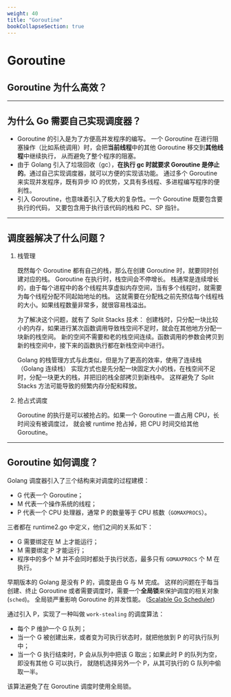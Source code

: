 ```yaml
---
weight: 40
title: "Goroutine"
bookCollapseSection: true
---
```


# Goroutine

## Goroutine 为什么高效？

---

## 为什么 Go 需要自己实现调度器？

- Goroutine 的引入是为了方便高并发程序的编写。 一个 Goroutine 在进行阻塞操作（比如系统调用）时，会把**当前线程**中的其他 Goroutine 移交到**其他线程**中继续执行， 从而避免了整个程序的阻塞。
- 由于 Golang 引入了垃圾回收（gc），**在执行 gc 时就要求 Goroutine 是停止的**。通过自己实现调度器，就可以方便的实现该功能。 通过多个 Goroutine 来实现并发程序，既有异步 IO 的优势，又具有多线程、多进程编写程序的便利性。
- 引入 Goroutine，也意味着引入了极大的复杂性。一个 Goroutine 既要包含要执行的代码， 又要包含用于执行该代码的栈和 PC、SP 指针。

---

## 调度器解决了什么问题？

1. 栈管理

   既然每个 Goroutine 都有自己的栈，那么在创建 Goroutine 时，就要同时创建对应的栈。 Goroutine 在执行时，栈空间会不停增长。 栈通常是连续增长的，由于每个进程中的各个线程共享虚拟内存空间，当有多个线程时，就需要为每个线程分配不同起始地址的栈。 这就需要在分配栈之前先预估每个线程栈的大小。如果线程数量非常多，就很容易栈溢出。

   为了解决这个问题，就有了 Split Stacks 技术： 创建栈时，只分配一块比较小的内存，如果进行某次函数调用导致栈空间不足时，就会在其他地方分配一块新的栈空间。 新的空间不需要和老的栈空间连续。函数调用的参数会拷贝到新的栈空间中，接下来的函数执行都在新栈空间中进行。

   Golang 的栈管理方式与此类似，但是为了更高的效率，使用了连续栈 （Golang 连续栈） 实现方式也是先分配一块固定大小的栈，在栈空间不足时，分配一块更大的栈，并把旧的栈全部拷贝到新栈中。 这样避免了 Split Stacks 方法可能导致的频繁内存分配和释放。

1. 抢占式调度

   Goroutine 的执行是可以被抢占的。如果一个 Goroutine 一直占用 CPU，长时间没有被调度过， 就会被 runtime 抢占掉，把 CPU 时间交给其他 Goroutine。

---

## Goroutine 如何调度？

Golang 调度器引入了三个结构来对调度的过程建模：

- G 代表一个 Goroutine；
- M 代表一个操作系统的线程；
- P 代表一个 CPU 处理器，通常 P 的数量等于 CPU 核数（`GOMAXPROCS`）。

三者都在 runtime2.go 中定义，他们之间的关系如下：

- G 需要绑定在 M 上才能运行；
- M 需要绑定 P 才能运行；
- 程序中的多个 M 并不会同时都处于执行状态，最多只有 `GOMAXPROCS` 个 M 在执行。

早期版本的 Golang 是没有 P 的，调度是由 G 与 M 完成。 这样的问题在于每当创建、终止 Goroutine 或者需要调度时，需要一个**全局锁**来保护调度的相关对象 (`sched`)。 全局锁严重影响 Goroutine 的并发性能。 ([Scalable Go Scheduler](https://docs.google.com/document/d/1TTj4T2JO42uD5ID9e89oa0sLKhJYD0Y_kqxDv3I3XMw/edit))

通过引入 P，实现了一种叫做 `work-stealing` 的调度算法：

- 每个 P 维护一个 G 队列；
- 当一个 G 被创建出来，或者变为可执行状态时，就把他放到 P 的可执行队列中；
- 当一个 G 执行结束时，P 会从队列中把该 G 取出；如果此时 P 的队列为空，即没有其他 G 可以执行， 就随机选择另外一个 P，从其可执行的 G 队列中偷取一半。

该算法避免了在 Goroutine 调度时使用全局锁。
